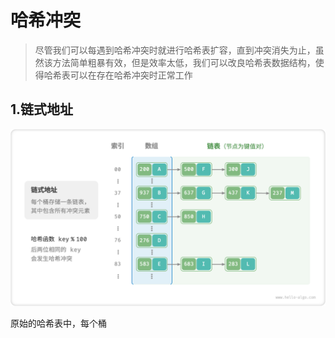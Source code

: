 # 哈希冲突

> 尽管我们可以每遇到哈希冲突时就进行哈希表扩容，直到冲突消失为止，虽然该方法简单粗暴有效，但是效率太低，我们可以改良哈希表数据结构，使得哈希表可以在存在哈希冲突时正常工作



## 1.链式地址

![](img/2.哈希冲突.assets/hash_table_chaining.png)

原始的哈希表中，每个桶